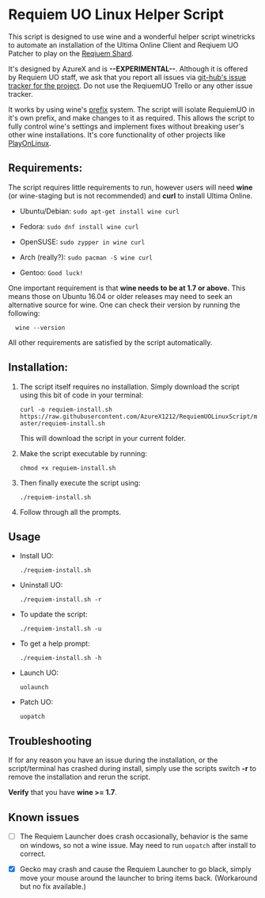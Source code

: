 # Requiem UO Linux Helper Script

This script is designed to use wine and a wonderful helper script winetricks to automate an installation of the Ultima Online Client and Reqiuem UO Patcher to play on the [Reqiuem Shard](http://www.13thrones.com/wordpress/).

It's designed by AzureX and is **--EXPERIMENTAL--**. Although it is offered by Requiem UO staff, we ask that you report all issues via [git-hub's issue tracker for the project](https://github.com/AzureX1212/RequiemUOLinuxScript/issues). Do not use the ReqiuemUO Trello or any other issue tracker.

It works by using wine's [prefix](https://wiki.winehq.org/FAQ#Can_I_store_the_virtual_Windows_installation_somewhere_other_than_.7E.2F.wine.3F) system. The script will isolate RequiemUO in it's own prefix, and make changes to it as required. This allows the script to fully control wine's settings and implement fixes without breaking user's other wine installations. It's core functionality of other projects like [PlayOnLinux](https://www.playonlinux.com/en/).

## Requirements:

The script requires little requirements to run, however users will need **wine** (or wine-staging but is not recommended) and **curl** to install Ultima Online.

* Ubuntu/Debian: `sudo apt-get install wine curl`

* Fedora: `sudo dnf install wine curl`

* OpenSUSE: `sudo zypper in wine curl`

* Arch (really?): `sudo pacman -S wine curl`

* Gentoo: `Good luck!`

One important requirement is that **wine needs to be at 1.7 or above.** This means those on Ubuntu 16.04 or older releases may need to seek an alternative source for wine. One can check their version by running the following:

      wine --version

All other requirements are satisfied by the script automatically.

## Installation:

1. The script itself requires no installation. Simply download the script using this bit of code in your terminal:

    `curl -o requiem-install.sh  https://raw.githubusercontent.com/AzureX1212/RequiemUOLinuxScript/master/requiem-install.sh`

    This will download the script in your current folder.

2. Make the script executable by running:

    `chmod +x requiem-install.sh`

3. Then finally execute the script using:

    `./requiem-install.sh`

4. Follow through all the prompts.

## Usage
* Install UO:

    `./requiem-install.sh`

* Uninstall UO:

    `./requiem-install.sh -r`

* To update the script:

    `./requiem-install.sh -u`

* To get a help prompt:

    `./requiem-install.sh -h`

* Launch UO:

    `uolaunch`

* Patch UO:

    `uopatch`

## Troubleshooting

If for any reason you have an issue during the installation, or the script/terminal has crashed during install, simply use the scripts switch **-r** to remove the installation and rerun the script.


**Verify** that you have **wine >= 1.7**.

## Known issues
- [ ] The Requiem Launcher does crash occasionally, behavior is the same on windows, so not a wine issue. May need to run `uopatch` after install to correct.

- [x] Gecko may crash and cause the Requiem Launcher to go black, simply move your mouse around the launcher to bring items back. (Workaround but no fix available.)
